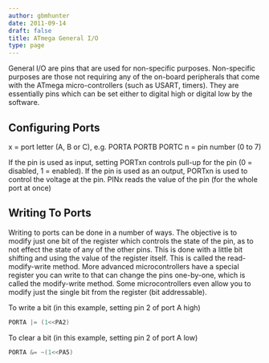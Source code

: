 ```yaml
---
author: gbmhunter
date: 2011-09-14
draft: false
title: ATmega General I/O
type: page
---
```


General I/O are pins that are used for non-specific purposes. Non-specific purposes are those not requiring any of the on-board peripherals that come with the ATmega micro-controllers (such as USART, timers). They are essentially pins which can be set either to digital high or digital low by the software.

## Configuring Ports

x = port letter (A, B or C), e.g. PORTA PORTB PORTC
n = pin number (0 to 7)

If the pin is used as input, setting PORTxn  controls pull-up for the pin (0 = disabled, 1 = enabled). If the pin is used as an output, PORTxn  is used to control the voltage at the pin. PINx  reads the value of the pin (for the whole port at once)

## Writing To Ports


Writing to ports can be done in a number of ways. The objective is to modify just one bit of the register which controls the state of the pin, as to not effect the state of any of the other pins. This is done with a little bit shifting and using the value of the register itself. This is called the read-modify-write method. More advanced microcontrollers have a special register you can write to that can change the pins one-by-one, which is called the modify-write method. Some microcontrollers even allow you to modify just the single bit from the register (bit addressable).

To write a bit (in this example, setting pin 2 of port A high)

```c
PORTA |= (1<<PA2)
```

To clear a bit (in this example, setting pin 2 of port A low)

```c 
PORTA &= ~(1<<PA5)
```